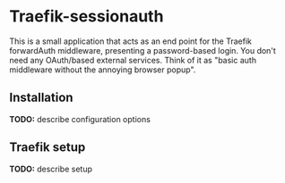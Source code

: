 # Traefik-sessionauth

This is a small application that acts as an end point for the Traefik
forwardAuth middleware, presenting a password-based login. You don't 
need any OAuth/based external services. Think of it as "basic auth
middleware without the annoying browser popup".

## Installation

**TODO:** describe configuration options

## Traefik setup

**TODO:** describe setup

